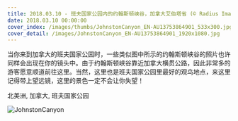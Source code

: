 ```yaml
---
title: 2018.03.10 - 班夫国家公园内的约翰斯顿峡谷，加拿大艾伯塔省 (© Radius Images/Offset)
date: 2018.03.10 00:00:00
cover_index: /images/thumbs/JohnstonCanyon_EN-AU13753864901_533x300.jpg
cover_detail: /images/JohnstonCanyon_EN-AU13753864901_1920x1080.jpg
---
```


当你来到加拿大的班夫国家公园时，一些类似图中所示的约翰斯顿峡谷的照片也许同样会出现在你的镜头中。由于约翰斯顿峡谷靠近加拿大横贯公路，因此非常多的游客愿意顺道前往这里。当然，这里也是班夫国家公园里最好的观鸟地点，来这里记得带上望远镜，这里的景色一定不会让你失望！

北美洲, 加拿大, 班夫国家公园

![JohnstonCanyon](/images/JohnstonCanyon_EN-AU13753864901_1920x1080.jpg)

